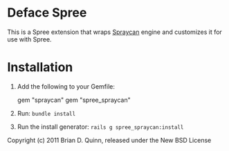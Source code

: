 Deface Spree
============

This is a Spree extension that wraps [Spraycan](https://github.com/railsdog/spraycan) engine and customizes it for use with Spree.


Installation
============

1. Add the following to your Gemfile:

    gem "spraycan"
    gem "spree_spraycan"

2. Run: `bundle install`

3. Run the install generator: `rails g spree_spraycan:install`


Copyright (c) 2011 Brian D. Quinn, released under the New BSD License
